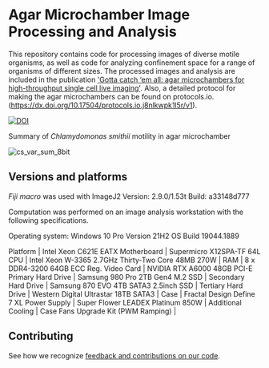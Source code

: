 # Agar Microchamber Image Processing and Analysis

This repository contains code for processing images of diverse motile organisms, as well as code for analyzing confinement space for a range of organisms of different sizes. The processed images and analysis are included in the publication ['Gotta catch ‘em all: agar microchambers for high-throughput single cell live imaging'](https://doi.org/10.57844/arcadia-v1bg-6b60). Also, a detailed protocol for making the agar microchambers can be found on protocols.io. (https://dx.doi.org/10.17504/protocols.io.j8nlkwpk1l5r/v1).

[![DOI](https://zenodo.org/badge/625005856.svg)](https://zenodo.org/badge/latestdoi/625005856)

Summary of _Chlamydomonas smithii_ motility in agar microchamber

![cs_var_sum_8bit](https://user-images.githubusercontent.com/110641190/231519235-1e491dec-f6c9-4967-aeda-124b9416d838.png)

## Versions and platforms

_Fiji macro_ was used with ImageJ2 Version: 2.9.0/1.53t Build: a33148d777

Computation was performed on an image analysis workstation with the following specifications.

Operating system: Windows 10 Pro Version 21H2 OS Build 19044.1889

Platform | Intel Xeon C621E EATX
Motherboard | Supermicro X12SPA-TF 64L
CPU | Intel Xeon W-3365 2.7GHz Thirty-Two Core 48MB 270W |
RAM | 8 x DDR4-3200 64GB ECC Reg.
Video Card | NVIDIA RTX A6000 48GB PCI-E
Primary Hard Drive | Samsung 980 Pro 2TB Gen4 M.2 SSD |
Secondary Hard Drive | Samsung 870 EVO 4TB SATA3 2.5inch SSD |
Tertiary Hard Drive | Western Digital Ultrastar 18TB SATA3 |
Case | Fractal Design Define 7 XL
Power Supply | Super Flower LEADEX Platinum 850W |
Additional Cooling | Case Fans Upgrade Kit (PWM Ramping) |

## Contributing

See how we recognize [feedback and contributions on our code](https://github.com/Arcadia-Science/arcadia-software-handbook/blob/main/guides-and-standards/guide-credit-for-contributions.md).
